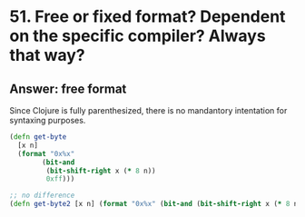 # 51. Free or fixed format? Dependent on the specific compiler? Always that way?


## Answer: free format

Since Clojure is fully parenthesized, there is no mandantory intentation for syntaxing purposes.

```clojure
(defn get-byte
  [x n]
  (format "0x%x" 
        (bit-and 
         (bit-shift-right x (* 8 n)) 
         0xff)))

;; no difference
(defn get-byte2 [x n] (format "0x%x" (bit-and (bit-shift-right x (* 8 n)) 0xff)))
```